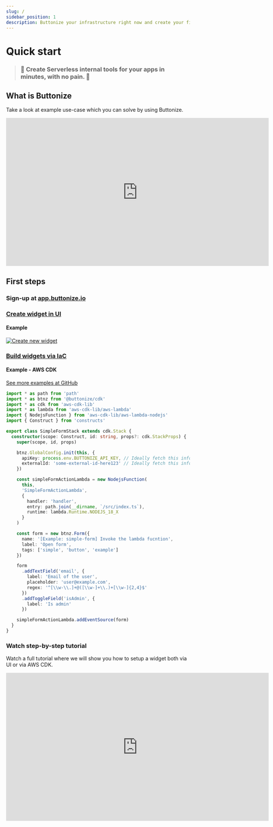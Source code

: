 ```yaml
---
slug: /
sidebar_position: 1
description: Buttonize your infrastructure right now and create your first widget.
---
```


# Quick start

> ### 🚀 Create Serverless internal tools for your apps in minutes, with no pain. 🥷

## What is Buttonize

Take a look at example use-case which you can solve by using Buttonize.

<iframe width="720" height="405" src="https://www.youtube.com/embed/giroZqjTJqE?modestbranding=1&rel=0" title="YouTube video player" frameborder="0" allow="fullscreen; accelerometer; autoplay; clipboard-write; encrypted-media; gyroscope; picture-in-picture; web-share" allowfullscreen></iframe>

## First steps

### Sign-up at [app.buttonize.io](https://app.buttonize.io/)

### [Create widget in UI](../user-interface/create-new-widget.md)

#### Example

[![Create new widget](/img/getting-started/ui.png)](../user-interface/create-new-widget.md)


### [Build widgets via IaC](../infrastructure-as-code/aws-cdk/quick-start.md) 

#### Example - AWS CDK

[See more examples at GitHub](https://github.com/buttonize/buttonize-cdk/tree/master/examples#readme)

```typescript
import * as path from 'path'
import * as btnz from '@buttonize/cdk'
import * as cdk from 'aws-cdk-lib'
import * as lambda from 'aws-cdk-lib/aws-lambda'
import { NodejsFunction } from 'aws-cdk-lib/aws-lambda-nodejs'
import { Construct } from 'constructs'

export class SimpleFormStack extends cdk.Stack {
  constructor(scope: Construct, id: string, props?: cdk.StackProps) {
    super(scope, id, props)

    btnz.GlobalConfig.init(this, {
      apiKey: process.env.BUTTONIZE_API_KEY, // Ideally fetch this information from SSM
      externalId: 'some-external-id-here123' // Ideally fetch this information from SSM
    })

    const simpleFormActionLambda = new NodejsFunction(
      this,
      'SimpleFormActionLambda',
      {
        handler: 'handler',
        entry: path.join(__dirname, `/src/index.ts`),
        runtime: lambda.Runtime.NODEJS_18_X
      }
    )

    const form = new btnz.Form({
      name: '[Example: simple-form] Invoke the lambda fucntion',
      label: 'Open form',
      tags: ['simple', 'button', 'example']
    })

    form
      .addTextField('email', {
        label: 'Email of the user',
        placeholder: 'user@example.com',
        regex: '^[\\w-\\.]+@([\\w-]+\\.)+[\\w-]{2,4}$'
      })
      .addToggleField('isAdmin', {
        label: 'Is admin'
      })

    simpleFormActionLambda.addEventSource(form)
  }
}
```
### Watch step-by-step tutorial

Watch a full tutorial where we will show you how to setup a widget both via UI or via AWS CDK.

<iframe width="720" height="405" src="https://www.youtube.com/embed/38cHso4csgY?modestbranding=1&rel=0" title="YouTube video player" frameborder="0" allow="fullscreen; accelerometer; autoplay; clipboard-write; encrypted-media; gyroscope; picture-in-picture; web-share" allowfullscreen></iframe>
